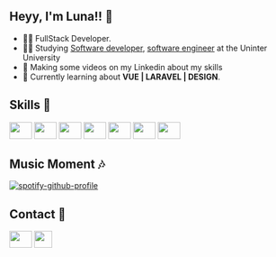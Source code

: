 ## Heyy, I'm Luna!! 👏

- 👨‍💻 FullStack Developer.
- 👨‍🎓 Studying [Software developer](https://www.youtube.com/watch?v=GsuGjkGW1jA&pp=ygUSc29mdHdhcmUgZGV2ZWxvcGVy), [software engineer](https://www.youtube.com/watch?v=QPzmsQ86_HM&pp=ygURc29mdHdhcmUgZW5naW5lZXI%3D) at the Uninter University
- 🎨 Making some videos on my Linkedin about my skills
- 📝 Currently learning about **VUE | LARAVEL | DESIGN**.

## Skills 🔧

<div>
  <img width="40" height="30" src="https://cdn.jsdelivr.net/gh/devicons/devicon@latest/icons/html5/html5-plain.svg" />
  <img width="40" height="30" src="https://cdn.jsdelivr.net/gh/devicons/devicon@latest/icons/css3/css3-plain.svg" />
  <img width="40" height="30" src="https://cdn.jsdelivr.net/gh/devicons/devicon@latest/icons/javascript/javascript-plain.svg" />
  <img width="40" height="30" src="https://cdn.jsdelivr.net/gh/devicons/devicon@latest/icons/typescript/typescript-plain.svg" />
  <img width="40" height="30" src="https://cdn.jsdelivr.net/gh/devicons/devicon@latest/icons/vuejs/vuejs-original.svg" />
  <img width="40" height="30" src="https://cdn.jsdelivr.net/gh/devicons/devicon@latest/icons/vuetify/vuetify-original.svg" />
  <img width="40" height="30" src="https://cdn.jsdelivr.net/gh/devicons/devicon@latest/icons/laravel/laravel-original.svg" />
</div>

## Music Moment 🎶

[![spotify-github-profile](https://spotify-github-profile.kittinanx.com/api/view?uid=22hmiaue4pcqxcxaurix5m7sa&cover_image=true&theme=novatorem&show_offline=false&background_color=121212&interchange=false&bar_color=66c4ff&bar_color_cover=false)](https://github.com/kittinan/spotify-github-profile)

## Contact 📧

<a href="https://www.linkedin.com/in/matholavoluna/" target="_blank"><img width="40" height="30" src="https://cdn.jsdelivr.net/gh/devicons/devicon@latest/icons/linkedin/linkedin-original.svg"/><a>
[<img width="32" height="30" src="https://imgs.search.brave.com/WmOFe_GNIJk-5qSd9NGkJhSktQaDBP-FFcvlqY5I3TM/rs:fit:500:0:0:0/g:ce/aHR0cHM6Ly9jZG4t/aWNvbnMtcG5nLmZy/ZWVwaWsuY29tLzI1/Ni81OTY4LzU5Njg1/MzQucG5nP3NlbXQ9/YWlzX2h5YnJpZA"/>](mailto:srmatheus6162@gmail.com)
